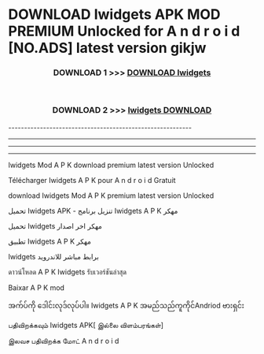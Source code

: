 # DOWNLOAD Iwidgets  APK MOD PREMIUM Unlocked for A n d r o i d [NO.ADS] latest version gikjw 



<div align="center">

<h3>DOWNLOAD 1 >>> <a href="https://getmod2.web.app/?judul=Iwidgets ">DOWNLOAD Iwidgets </a></h3><br>

<h3>DOWNLOAD 2 >>> <a href="https://getmod2.web.app/?judul=Iwidgets ">Iwidgets  DOWNLOAD </a></h3>

</div>
----------------------------------------------------------

----------------------------------------------------------

----------------------------------------------------------

----------------------------------------------------------

Iwidgets  Mod A P K download premium latest version Unlocked

Télécharger Iwidgets  A P K pour A n d r o i d Gratuit

download Iwidgets  Mod A P K premium latest version Unlocked

تحميل Iwidgets  APK - تنزيل برنامج Iwidgets  A P K مهكر

تحميل Iwidgets  مهكر اخر اصدار

تطبيق Iwidgets  A P K مهكر

Iwidgets  برابط مباشر للاندرويد

ดาวน์โหลด A P K Iwidgets  รับเวอร์ชันล่าสุด

Baixar A P K mod

အက်ပ်ကို ဒေါင်းလုဒ်လုပ်ပါ။ Iwidgets  A P K အမည်သည်ကူကိုင်Andriod ဗားရှင်း

பதிவிறக்கவும் Iwidgets  APK[ இல்லை விளம்பரங்கள்] 
 
இலவச பதிவிறக்க மோட் A n d r o i d



